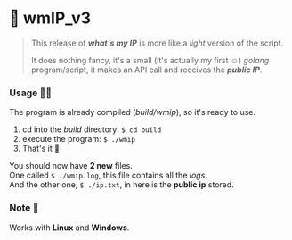# 👾 wmIP_v3

> This release of ***what's my IP*** is more like a *light* version of the script.
>
> It does nothing fancy, it's a small (it's actually my first ☺) *golang* program/script, it makes an API call and receives the ***public IP***.



### Usage 👨‍💻

The program is already compiled (*build/wmip*), so it's ready to use.

1. cd into the *build* directory: `$ cd build`
2. execute the program: `$ ./wmip`
3. That's it 🎉

You should now have **2 new** files. <br>
One called `$ ./wmip.log`, this file contains all the *logs*. <br>
And the other one, `$ ./ip.txt`, in here is the **public ip** stored.



### Note 📓

Works with **Linux** and **Windows**. 
